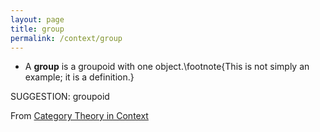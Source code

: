 ```yaml
---
layout: page
title: group
permalink: /context/group
---
```

-  A **group** is a groupoid with one object.\footnote{This is not simply an example; it is a definition.}

SUGGESTION: groupoid

From [Category Theory in Context](https://mathgloss.github.io/MathGloss/context.html)